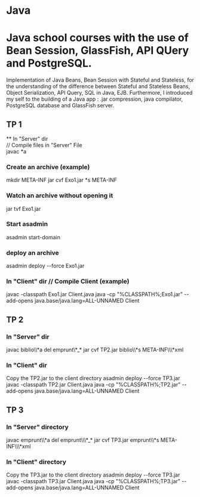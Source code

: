 # Java
<h1>Java school courses with the use of Bean Session, GlassFish, API QUery and PostgreSQL.</h1>

Implementation of Java Beans, Bean Session with Stateful and Stateless, for the understanding of the difference between Stateful and Stateless Beans, Object Serialization, API Query, SQL in Java, EJB. Furthermore, I introduced my self to the building of a Java app : .jar compression, java compilator, PostgreSQL database and GlassFish server.


<h2>TP 1</h2>    

** In "Server" dir  
// Compile files in "Server" File  
javac *a  

<h3>Create an archive (example)</h3>  
mkdir META-INF  
jar cvf Exo1.jar *s META-INF  

<h3>Watch an archive without opening it</h3>  
jar tvf Exo1.jar  
    
<h3>Start asadmin</h3>  
asadmin start-domain    

<h3>deploy an archive</h3>
asadmin deploy --force Exo1.jar

<h3>In "Client" dir 
// Compile Client  (example)</h3> 
javac -classpath Exo1.jar Client.java  
java -cp "%CLASSPATH%;Exo1.jar" --add-opens java.base/java.lang=ALL-UNNAMED Client    

<h2>TP 2</h2>     

<h3>In "Server" dir</h3>  
javac biblio\\*a  
del emprunt\*_*
jar cvf TP2.jar biblio\\*s META-INF\\\*xml    

<h3>In "Client" dir</h3>  
Copy the TP2.jar to the client directory 
asadmin deploy --force TP3.jar 
javac -classpath TP2.jar Client.java  
java -cp "%CLASSPATH%;TP2.jar" --add-opens java.base/java.lang=ALL-UNNAMED Client    


<h2>TP 3</h2>    
<h3>In "Server" directory</h3> 
javac emprunt\\*a  
del emprunt\\\*_*  
jar cvf TP3.jar emprunt\\*s META-INF\\\*xml  
  

<h3>In "Client" directory</h3>  
Copy the TP3.jar to the client directory  
asadmin deploy --force TP3.jar  
javac -classpath TP3.jar Client.java  
java -cp "%CLASSPATH%;TP3.jar" --add-opens java.base/java.lang=ALL-UNNAMED Client    
